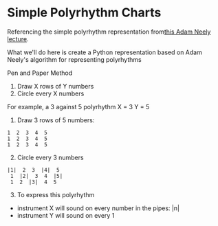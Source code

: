 # Simple Polyrhythm Charts

Referencing the simple polyrhythm representation from[this Adam Neely lecture]( https://youtu.be/JiNKlhspdKg?t=911).


What we'll do here is create a Python representation based on Adam Neely's algorithm for representing polyrhythms

Pen and Paper Method
1. Draw X rows of Y numbers
2. Circle every X numbers


For example, a 3 against 5 polyrhythm
X = 3
Y = 5
1. Draw 3 rows of 5 numbers:

```
1  2  3  4  5
1  2  3  4  5
1  2  3  4  5
```

2. Circle every 3 numbers

```
|1|  2  3  |4|  5
 1  |2|  3  4  |5|
 1  2  |3|  4  5
```

3. To express this polyrhythm
* instrument X will sound on every number in the pipes: |n|
* instrument Y will sound on every 1
